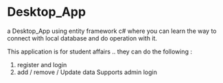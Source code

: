 # Desktop_App 

a Desktop_App using entity framework c# where you can learn the way to connect with local database and do operation with it.

This application is for student affairs .. 
they can do the following :
1. register and login
2. add / remove  / Update data
Supports admin login 
